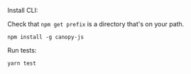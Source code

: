 Install CLI:

Check that `npm get prefix` is a directory that's on your path.

```
npm install -g canopy-js
```

Run tests:
```
yarn test
```
